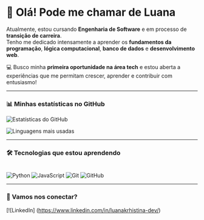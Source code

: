# 👋 Olá! Pode me chamar de Luana

Atualmente, estou cursando **Engenharia de Software** e em processo de **transição de carreira**.  
Tenho me dedicado intensamente a aprender os **fundamentos da programação**, **lógica computacional**, **banco de dados** e **desenvolvimento web**.

💻 Busco minha **primeira oportunidade na área tech** e estou aberta a experiências que me permitam crescer, aprender e contribuir com entusiasmo!

---

### 📊 Minhas estatísticas no GitHub

![Estatísticas do GitHub](https://github-readme-stats.vercel.app/api?username=Krhistinaluana&show_icons=true&theme=tokyonight&locale=pt-br&count_private=true)

![Linguagens mais usadas](https://github-readme-stats.vercel.app/api/top-langs/?username=Krhistinaluana&layout=compact&locale=pt-br&theme=tokyonight)

---

### 🛠️ Tecnologias que estou aprendendo

<div style="display: inline_block"><br/>
  <img align="center" alt="Python" src="https://img.shields.io/badge/Python-3776AB?style=for-the-badge&logo=python&logoColor=white" />
  <img align="center" alt="JavaScript" src="https://img.shields.io/badge/JavaScript-F7DF1E?style=for-the-badge&logo=javascript&logoColor=black" />
  <img align="center" alt="Git" src="https://img.shields.io/badge/Git-F05032?style=for-the-badge&logo=git&logoColor=white" />
  <img align="center" alt="GitHub" src="https://img.shields.io/badge/GitHub-000000?style=for-the-badge&logo=github&logoColor=white" />
</div>

---

### 📲 Vamos nos conectar?

[![LinkedIn] (https://www.linkedin.com/in/luanakrhistina-dev/)

